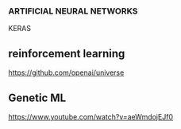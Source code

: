 ### ARTIFICIAL NEURAL NETWORKS
KERAS

## reinforcement learning
https://github.com/openai/universe

## Genetic ML
https://www.youtube.com/watch?v=aeWmdojEJf0
